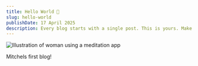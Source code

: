 ```yaml
---
title: Hello World 👋
slug: hello-world
publishDate: 17 April 2025
description: Every blog starts with a single post. This is yours. Make it great.
---
```


![Illustration of woman using a meditation app](/mitchels-blog/assets/blog/casual-life-3d-meditation-crystal.webp)

Mitchels first blog!
